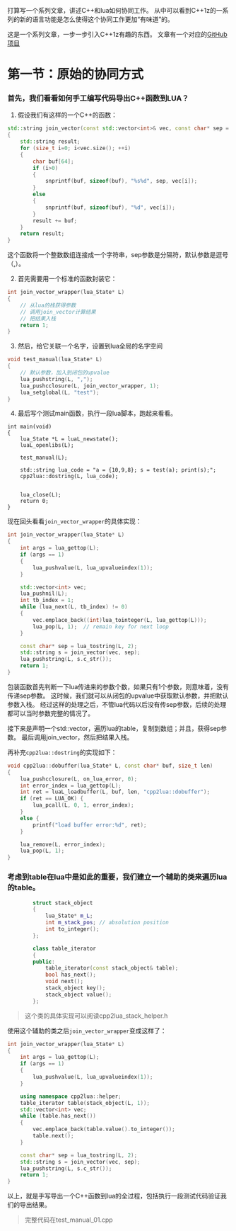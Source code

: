 打算写一个系列文章，讲述C++和lua如何协同工作。
从中可以看到C++1z的一系列的新的语言功能是怎么使得这个协同工作更加“有味道”的。

这是一个系列文章，一步一步引入C++1z有趣的东西。
文章有一个对应的[GitHub项目](https://github.com/dourgulf/Ecpp2lua.git)

# 第一节：原始的协同方式

### 首先，我们看看如何手工编写代码导出C++函数到LUA？

1. 假设我们有这样的一个C++的函数：

```c++
std::string join_vector(const std::vector<int>& vec, const char* sep = ",")
{
	std::string result;
	for (size_t i=0; i<vec.size(); ++i)
	{
		char buf[64];
		if (i>0)
		{
			snprintf(buf, sizeof(buf), "%s%d", sep, vec[i]);
		}
		else
		{
			snprintf(buf, sizeof(buf), "%d", vec[i]);
		}
		result += buf;
	}
	return result;
}
```

这个函数将一个整数数组连接成一个字符串，sep参数是分隔符，默认参数是逗号（,）。

2. 首先需要用一个标准的函数封装它：

```C++
int join_vector_wrapper(lua_State* L)
{
	// 从lua的栈获得参数
	// 调用join_vector计算结果
	// 把结果入栈
	return 1;
}
```

3. 然后，给它关联一个名字，设置到lua全局的名字空间

```c++
void test_manual(lua_State* L)
{
  	// 默认参数，加入到闭包的upvalue
	lua_pushstring(L, ",");
	lua_pushcclosure(L, join_vector_wrapper, 1);
	lua_setglobal(L, "test");
}
```

4. 最后写个测试main函数，执行一段lua脚本，跑起来看看。
```
int main(void)
{
	lua_State *L = luaL_newstate();
	luaL_openlibs(L);

	test_manual(L);

	std::string lua_code = "a = {10,9,8}; s = test(a); print(s);";
	cpp2lua::dostring(L, lua_code);


	lua_close(L);
	return 0;
}
```

现在回头看看`join_vector_wrapper`的具体实现：

```C++
int join_vector_wrapper(lua_State* L)
{
	int args = lua_gettop(L);
	if (args == 1)
	{
		lua_pushvalue(L, lua_upvalueindex(1));
	}

	std::vector<int> vec;
	lua_pushnil(L);
	int tb_index = 1;
	while (lua_next(L, tb_index) != 0)
	{
		vec.emplace_back((int)lua_tointeger(L, lua_gettop(L)));
		lua_pop(L, 1);	// remain key for next loop
	}

	const char* sep = lua_tostring(L, 2);
	std::string s = join_vector(vec, sep);
	lua_pushstring(L, s.c_str());
	return 1;
}
```

包装函数首先判断一下lua传进来的参数个数，如果只有1个参数，则意味着，没有传递sep参数。
这时候，我们就可以从闭包的upvalue中获取默认参数，并把默认参数入栈。
经过这样的处理之后，不管lua代码以后没有传sep参数，后续的处理都可以当时参数完整的情况了。

接下来是声明一个std::vector，遍历lua的table，复制到数组；并且，获得sep参数。
最后调用join_vector，然后把结果入栈。

再补充`cpp2lua::dostring`的实现如下：
```C++
void cpp2lua::dobuffer(lua_State* L, const char* buf, size_t len)
{
	lua_pushcclosure(L, on_lua_error, 0);
	int error_index = lua_gettop(L);
	int ret = luaL_loadbuffer(L, buf, len, "cpp2lua::dobuffer");
	if (ret == LUA_OK) {
		lua_pcall(L, 0, 1, error_index);
	}
	else {
		printf("load buffer error:%d", ret);
	}

	lua_remove(L, error_index);
	lua_pop(L, 1);
}
```

### 考虑到table在lua中是如此的重要，我们建立一个辅助的类来遍历lua的table。
```C++
		struct stack_object
		{
			lua_State* m_L;
			int m_stack_pos; // absolution position
			int to_integer();
		};

		class table_iterator
		{
		public:
			table_iterator(const stack_object& table);
			bool has_next();
			void next();
			stack_object key();
			stack_object value();
		};
```
>这个类的具体实现可以阅读cpp2lua_stack_helper.h

使用这个辅助的类之后`join_vector_wrapper`变成这样了：
```C++
int join_vector_wrapper(lua_State* L)
{
	int args = lua_gettop(L);
	if (args == 1)
	{
		lua_pushvalue(L, lua_upvalueindex(1));
	}

	using namespace cpp2lua::helper;
	table_iterator table(stack_object(L, 1));
	std::vector<int> vec;
	while (table.has_next())
	{
		vec.emplace_back(table.value().to_integer());
		table.next();
	}

	const char* sep = lua_tostring(L, 2);
	std::string s = join_vector(vec, sep);
	lua_pushstring(L, s.c_str());
	return 1;
}
```

以上，就是手写导出一个C++函数到lua的全过程，包括执行一段测试代码验证我们的导出结果。
> 完整代码在test_manual_01.cpp

